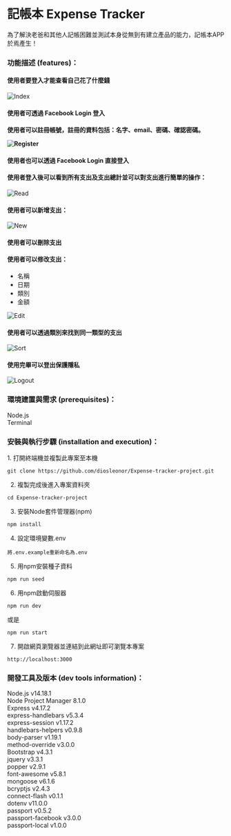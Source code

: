 <h1>記帳本 Expense Tracker</h1>

為了解決老爸和其他人記帳困難並測試本身從無到有建立產品的能力，記帳本APP於焉產生！

<h3>功能描述 (features)：</h3>
    <h4>使用者要登入才能查看自己花了什麼錢</h4>
    <p><img src="https://github.com/diosleonor/Expense-tracker-project/blob/main/pics/A3-老爸的私房錢-登入.png" alt="Index"/></p>
    <h4>使用者可透過 Facebook Login 登入</h4>
    <h4>使用者可以註冊帳號，註冊的資料包括：名字、email、密碼、確認密碼。
    <p><img src="https://github.com/diosleonor/Expense-tracker-project/blob/main/pics/A3-老爸的私房錢-註冊.png" alt="Register"/></p>
    <h4>使用者也可以透過 Facebook Login 直接登入</h4>
    <h4>使用者登入後可以看到所有支出及支出總計並可以對支出進行簡單的操作：</h4>
       <p><img src="https://github.com/diosleonor/Expense-tracker-project/blob/main/pics/A3-老爸的私房錢-瀏覽.png" alt="Read"/></p>
    <h4>使用者可以新增支出：</h4>
       <p><img src="https://github.com/diosleonor/Expense-tracker-project/blob/main/pics/A3-老爸的私房錢-新增.png" alt="New"/></p>
    <h4>使用者可以刪除支出</h4>
    <h4>使用者可以修改支出：</h4>
       <ul> 
        <li>名稱</li>
        <li>日期</li>
        <li>類別</li>
        <li>金額</li>
       </ul>
       <p><img src="https://github.com/diosleonor/Expense-tracker-project/blob/main/pics/A3-老爸的私房錢-修改.png" alt="Edit"/></p>
    <h4>使用者可以透過類別來找到同一類型的支出</h4>
    <p><img src="https://github.com/diosleonor/Expense-tracker-project/blob/main/pics/A3-老爸的私房錢-類別.png" alt="Sort"/></p>
    <h4>使用完畢可以登出保護隱私</h4>
    <p><img src="https://github.com/diosleonor/Expense-tracker-project/blob/main/pics/A3-老爸的私房錢-登出.png" alt="Logout"/></p>
<h3>環境建置與需求 (prerequisites)：</h3>
  Node.js<br> 
  Terminal
  
<h3>安裝與執行步驟 (installation and execution)：</h3>
  1. 打開終端機並複製此專案至本機
  <pre><code>git clone https://github.com/diosleonor/Expense-tracker-project.git</code></pre>
  
  2. 複製完成後進入專案資料夾
  <pre><code>cd Expense-tracker-project</code></pre>
  
  3. 安裝Node套件管理器(npm)
  <pre><code>npm install</code></pre>

  4. 設定環境變數.env
  <pre><code>將.env.example重新命名為.env</code></pre>
  
  5. 用npm安裝種子資料
  <pre><code>npm run seed</code></pre>

  6. 用npm啟動伺服器
  <pre><code>npm run dev</code></pre>
  或是
  <pre><code>npm run start</code></pre>
  
  7. 開啟網頁瀏覽器並連結到此網址即可瀏覽本專案
   <pre><code>http://localhost:3000</code></pre>
<h3>開發工具及版本 (dev tools information)：</h3>
  Node.js v14.18.1<br> 
  Node Project Manager 8.1.0<br> 
  Express v4.17.2<br>
  express-handlebars v5.3.4<br> 
  express-session v1.17.2<br>
  handlebars-helpers v0.9.8<br> 
  body-parser v1.19.1<br>
  method-override v3.0.0<br>
  Bootstrap v4.3.1<br> 
  jquery v3.3.1<br> 
  popper v2.9.1<br> 
  font-awesome v5.8.1<br> 
  mongoose v6.1.6<br>
  bcryptjs v2.4.3<br>
  connect-flash v0.1.1<br>
  dotenv v11.0.0<br>
  passport v0.5.2<br>
  passport-facebook v3.0.0<br>
  passport-local v1.0.0<br>


